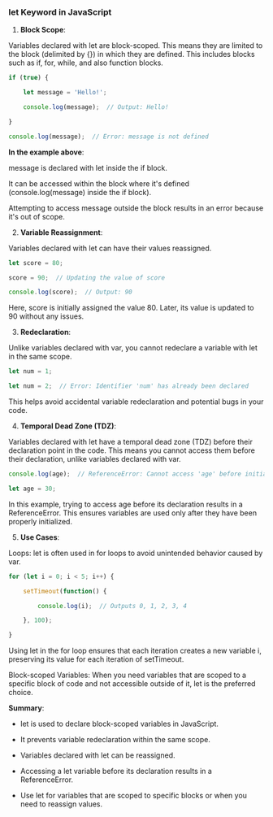 ### let Keyword in JavaScript

1. **Block Scope**:

Variables declared with let are block-scoped. This means they are limited to the block (delimited by {}) in which they are defined. This includes blocks such as if, for, while, and also function blocks.
```javascript
if (true) {

    let message = 'Hello!';

    console.log(message);  // Output: Hello!

}

console.log(message);  // Error: message is not defined
```
**In the example above**:

message is declared with let inside the if block.

It can be accessed within the block where it's defined (console.log(message) inside the if block).

Attempting to access message outside the block results in an error because it's out of scope.

2. **Variable Reassignment**:

Variables declared with let can have their values reassigned.
```javascript
let score = 80;

score = 90;  // Updating the value of score

console.log(score);  // Output: 90
```
Here, score is initially assigned the value 80. Later, its value is updated to 90 without any issues.

3. **Redeclaration**:

Unlike variables declared with var, you cannot redeclare a variable with let in the same scope.
```javascript
let num = 1;

let num = 2;  // Error: Identifier 'num' has already been declared
```
This helps avoid accidental variable redeclaration and potential bugs in your code.

4. **Temporal Dead Zone (TDZ)**:

Variables declared with let have a temporal dead zone (TDZ) before their declaration point in the code. This means you cannot access them before their declaration, unlike variables declared with var.
```javascript
console.log(age);  // ReferenceError: Cannot access 'age' before initialization

let age = 30;
```
In this example, trying to access age before its declaration results in a ReferenceError. This ensures variables are used only after they have been properly initialized.

5. **Use Cases**:

Loops: let is often used in for loops to avoid unintended behavior caused by var.
```javascript
for (let i = 0; i < 5; i++) {

    setTimeout(function() {

        console.log(i);  // Outputs 0, 1, 2, 3, 4

    }, 100);

}
```
Using let in the for loop ensures that each iteration creates a new variable i, preserving its value for each iteration of setTimeout.

Block-scoped Variables: When you need variables that are scoped to a specific block of code and not accessible outside of it, let is the preferred choice.

**Summary**:

- let is used to declare block-scoped variables in JavaScript.

- It prevents variable redeclaration within the same scope.

- Variables declared with let can be reassigned.

- Accessing a let variable before its declaration results in a ReferenceError.

- Use let for variables that are scoped to specific blocks or when you need to reassign values.
